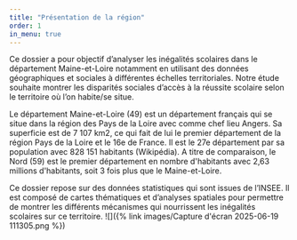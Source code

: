 ```yaml
---
title: "Présentation de la région"
order: 1
in_menu: true
---
```

Ce dossier a pour objectif d’analyser les inégalités scolaires dans le département Maine-et-Loire notamment en utilisant des données géographiques et sociales à différentes échelles territoriales. Notre étude souhaite montrer les disparités sociales d’accès à la réussite scolaire selon le territoire où l’on habite/se situe. 

Le département Maine-et-Loire (49) est un département français qui se situe dans la région des Pays de la Loire avec comme chef lieu Angers. Sa superficie est de 7 107 km2, ce qui fait de lui le premier département de la région Pays de la Loire et le 16e de France. Il est le 27e département par sa population avec 828 151 habitants (Wikipédia). A titre de comparaison, le Nord (59) est le premier département en nombre d'habitants avec 2,63 millions d'habitants, soit 3 fois plus que le Maine-et-Loire. 


Ce dossier repose sur des données statistiques qui sont issues de l’INSEE. Il est composé de cartes thématiques et d’analyses spatiales pour permettre de montrer les différents mécanismes qui nourrissent les inégalités scolaires sur ce territoire. 
![]({% link images/Capture d'écran 2025-06-19 111305.png %}) 